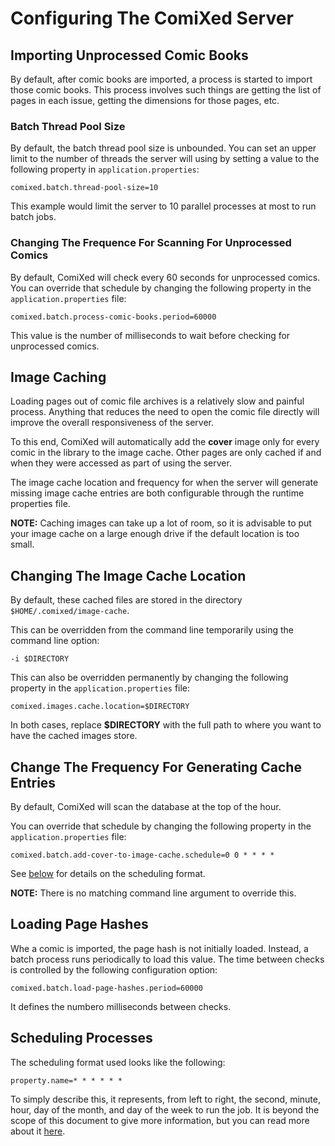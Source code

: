 # Configuring The ComiXed Server

## Importing Unprocessed Comic Books

By default, after comic books are imported, a process is started to import
those comic books. This process involves such things are getting the list
of pages in each issue, getting the dimensions for those pages, etc.

### Batch Thread Pool Size

By default, the batch thread pool size is unbounded. You can set an upper
limit to the number of threads the server will using by setting a value to
the following property in ```application.properties```:

    comixed.batch.thread-pool-size=10

This example would limit the server to 10 parallel processes at most to
run batch jobs.


### Changing The Frequence For Scanning For Unprocessed Comics

By default, ComiXed will check every 60 seconds for unprocessed comics. You
can override that schedule by changing the following property in the
```application.properties``` file:

    comixed.batch.process-comic-books.period=60000

This value is the number of milliseconds to wait before checking for
unprocessed comics.

## Image Caching

Loading pages out of comic file archives is a relatively slow and painful
process. Anything that reduces the need to open the comic file directly
will improve the overall responsiveness of the server.

To this end, ComiXed will automatically add the **cover** image only for
every comic in the library to the image cache. Other pages are only
cached if and when they were accessed as part of using the server.

The image cache location and frequency for when the server will generate
missing image cache entries are both configurable through the runtime
properties file.

**NOTE:** Caching images can take up a lot of room, so it is advisable
to put your image cache on a large enough drive if the default location
is too small.


## Changing The Image Cache Location

By default, these cached files are stored in the directory
```$HOME/.comixed/image-cache```.

This can be overridden from the command line temporarily using the
command line option:

    -i $DIRECTORY

This can also be overridden permanently by changing the following
property in the ```application.properties``` file:

    comixed.images.cache.location=$DIRECTORY

In both cases, replace **$DIRECTORY** with the full path to where you
want to have the cached images store.


## Change The Frequency For Generating Cache Entries 

By default, ComiXed will scan the database at the top of the hour. 

You can override that schedule by changing the following property in the
```application.properties``` file:

    comixed.batch.add-cover-to-image-cache.schedule=0 0 * * * *

See [below](Scheduling-Processes) for details on the scheduling format.

**NOTE:** There is no matching command line argument to override this.


## Loading Page Hashes

Whe a comic is imported, the page hash is not initially loaded. Instead, a
batch process runs periodically to load this value. The time between checks
is controlled by the following configuration option:

    comixed.batch.load-page-hashes.period=60000

It defines the numbero milliseconds between checks.


## Scheduling Processes

The scheduling format used looks like the following:

    property.name=* * * * * *

To simply describe this, it represents, from left to right, the second,
minute, hour, day of the month, and day of the week to run the job. It is
beyond the scope of this document to give more information, but you can
read more about it
[here](https://spring.io/blog/2020/11/10/new-in-spring-5-3-improved-cron-expressions#usage).

